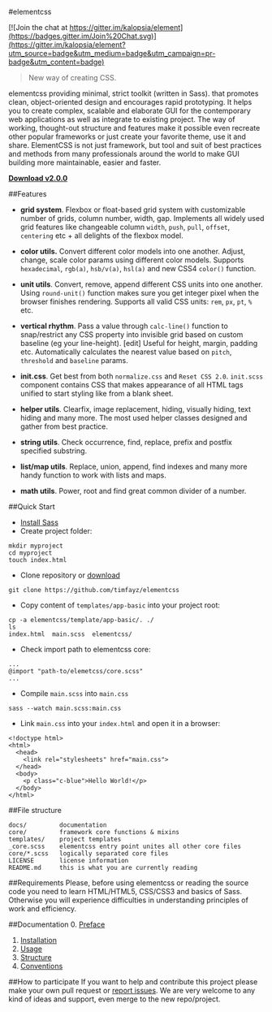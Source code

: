 #elementcss

[![Join the chat at https://gitter.im/kalopsia/element](https://badges.gitter.im/Join%20Chat.svg)](https://gitter.im/kalopsia/element?utm_source=badge&utm_medium=badge&utm_campaign=pr-badge&utm_content=badge)

> New way of creating CSS.

elementcss providing minimal, strict toolkit (written in Sass). that promotes clean, object-oriented design and encourages rapid prototyping. It helps you to create complex, scalable and elaborate GUI for the contemporary web applications as well as integrate to existing project. The way of working, thought-out structure and features make it possible even recreate other popular frameworks or just create your favorite theme, use it and share. ElementCSS is not just framework, but tool and suit of best practices and methods from many professionals around the world to make GUI building more maintainable, easier and faster.

**[Download v2.0.0](https://github.com/timfayz/elementcss/archive/master.zip)**

##Features
 - **grid system**. Flexbox or float-based grid system with customizable number of grids, column number, width, gap. Implements all widely used grid features like changeable column `width`, `push`, `pull`, `offset`, `centering` etc + all delights of the flexbox model.

 - **color utils.** Convert different color models into one another. Adjust, change, scale color params using different color models. Supports `hexadecimal`, `rgb(a)`, `hsb/v(a)`, `hsl(a)` and new CSS4 `color()` function.

 - **unit utils**. Convert, remove, append different CSS units into one another. Using `round-unit()` function makes sure you get integer pixel when the browser finishes rendering. Supports all valid CSS units: `rem`, `px`, `pt`, `%` etc.

 - **vertical rhythm**. Pass a value through `calc-line()` function to snap/restrict any CSS property into invisible grid based on custom baseline (eg your line-height). [edit] Useful for height, margin, padding etc. Automatically calculates the nearest value based on `pitch`, `threshold` and `baseline` params.

 - **init.css**. Get best from both `normalize.css` and `Reset CSS 2.0`. `init.scss` component contains CSS that makes appearance of all HTML tags unified to start styling like from a blank sheet.

 - **helper utils**. Clearfix, image replacement, hiding, visually hiding, text hiding and many more. The most used helper classes designed and gather from best practice.

 - **string utils**. Check occurrence, find, replace, prefix and postfix specified substring.

 - **list/map utils**. Replace, union, append, find indexes and many more handy function to work with lists and maps.

 - **math utils**. Power, root and find great common divider of a number.


##Quick Start
* [Install Sass](http://sass-lang.com/install)
* Create project folder:
```
mkdir myproject
cd myproject
touch index.html
```
* Clone repository or [download](https://github.com/kalopsia/element/archive/master.zip)
```
git clone https://github.com/timfayz/elementcss
```
* Copy content of `templates/app-basic` into your project root:
```
cp -a elementcss/template/app-basic/. ./
ls
index.html  main.scss  elementcss/
```
* Check import path to elementcss core:
```
...
@import "path-to/elemetcss/core.scss"
...
```
* Compile `main.scss` into `main.css`
```
sass --watch main.scss:main.css
```
* Link `main.css` into your `index.html` and open it in a browser:
```
<!doctype html>
<html>
  <head>
    <link rel="stylesheets" href="main.css">
  </head>
  <body>
    <p class="c-blue">Hello World!</p>
  </body>
</html>
```


##File structure
```
docs/         documentation
core/         framework core functions & mixins
templates/    project templates
_core.scss    elementcss entry point unites all other core files
core/*.scss   logically separated core files
LICENSE       license information
README.md     this is what you are currently reading
```

##Requirements
Please, before using elementcss or reading the source code you need to learn HTML/HTML5, CSS/CSS3 and basics of Sass.
Otherwise you will experience difficulties in understanding principles of work and efficiency.


##Documentation
0. [Preface](https://github.com/timfayz/elementcss/blob/master/docs/0-preface.md)<br/>
1. [Installation](https://github.com/timfayz/elementcss/blob/master/docs/1-installation.md)<br/>
2. [Usage](https://github.com/timfayz/elementcss/blob/master/docs/2-usage.md)<br/>
3. [Structure](https://github.com/timfayz/elementcss/blob/master/docs/3-structure.md)<br/>
4. [Conventions](https://github.com/timfayz/elementcss/blob/master/docs/4-conventions.md)<br/>


##How to participate
If you want to help and contribute this project please make your own pull request or [report issues](https://github.com/kalopsia/element/issues). We are very welcome to any kind of ideas and support, even merge to the new repo/project.
